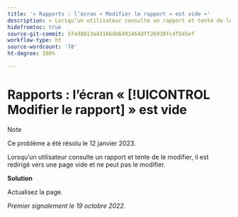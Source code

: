 ```yaml
---
title: '« Rapports : l’écran « Modifier le rapport » est vide »'
description: « Lorsqu’un utilisateur consulte un rapport et tente de le modifier, il est redirigé vers une page vide et ne peut pas le modifier. »
hidefromtoc: true
source-git-commit: 5f4d8813a43166db6491464dff26938fc4f545ef
workflow-type: ht
source-wordcount: '78'
ht-degree: 100%

---
```



# Rapports : l’écran « [!UICONTROL Modifier le rapport] » est vide

>[!NOTE]
>
>Ce problème a été résolu le 12 janvier 2023.

Lorsqu’un utilisateur consulte un rapport et tente de le modifier, il est redirigé vers une page vide et ne peut pas le modifier.

**Solution**

Actualisez la page.

_Premier signalement le 19 octobre 2022._

